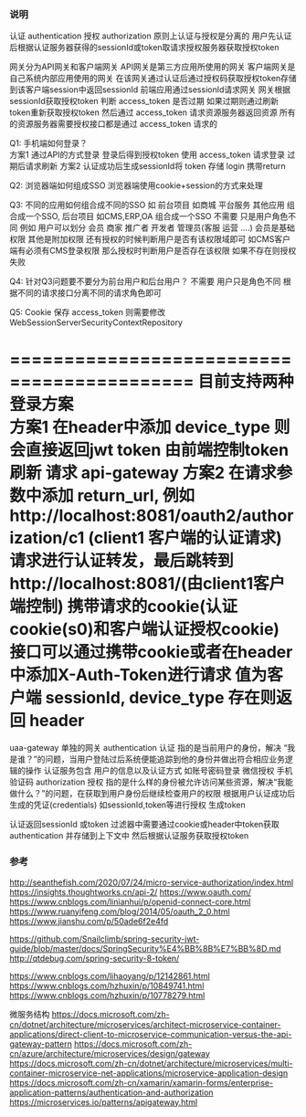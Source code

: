 ### 说明
认证 authentication
授权 authorization
原则上认证与授权是分离的  用户先认证后根据认证服务器获得的sessionId或token取请求授权服务器获取授权token

网关分为API网关和客户端网关 API网关是第三方应用所使用的网关
客户端网关是自己系统内部应用使用的网关 在该网关通过认证后通过授权码获取授权token存储到该客户端session中返回sessionId 
前端应用通过sessionId请求网关  网关根据sessionId获取授权token 判断 access_token 是否过期 如果过期则通过刷新token重新获取授权token
然后通过 access_token 请求资源服务器返回资源
所有的资源服务器需要授权接口都是通过 access_token 请求的

Q1: 手机端如何登录？  
    方案1 通过API的方式登录 登录后得到授权token 使用 access_token 请求登录 过期后请求刷新
    方案2 认证成功后生成sessionId将 token 存储 login 携带return 
    
Q2: 浏览器端如何组成SSO
    浏览器端使用cookie+session的方式来处理 

Q3: 不同的应用如何组合成不同的SSO 如 前台项目 如商城 平台服务 其他应用 组合成一个SSO, 后台项目 如CMS,ERP,OA 组合成一个SSO
    不需要 只是用户角色不同 例如 用户可以划分 会员 商家 推广者 开发者 管理员(客服 运营 ....)
    会员是基础权限  其他是附加权限
    还有授权的时候判断用户是否有该权限域即可  如CMS客户端有必须有CMS登录权限  那么授权时判断用户是否存在该权限 如果不存在则授权失败
    
Q4: 针对Q3问题要不要分为前台用户和后台用户？
    不需要 用户只是角色不同 根据不同的请求接口分离不同的请求角色即可
    
Q5: Cookie 保存 access_token 则需要修改 WebSessionServerSecurityContextRepository 

===========================================
 目前支持两种登录方案  
 方案1 在header中添加 device_type 则会直接返回jwt token 由前端控制token刷新 请求 api-gateway 
 方案2 在请求参数中添加 return_url, 例如 http://localhost:8081/oauth2/authorization/c1 (client1 客户端的认证请求) 
 请求进行认证转发，最后跳转到http://localhost:8081/(由client1客户端控制) 携带请求的cookie(认证cookie(s0)和客户端认证授权cookie)
 接口可以通过携带cookie或者在header中添加X-Auth-Token进行请求 值为客户端 sessionId, device_type 存在则返回 header
===========================================
uaa-gateway  单独的网关
authentication 认证 指的是当前用户的身份，解决 “我是谁？”的问题，当用户登陆过后系统便能追踪到他的身份并做出符合相应业务逻辑的操作 
    认证服务包含 用户的信息以及认证方式 如账号密码登录 微信授权  手机验证码 
authorization 授权 指的是什么样的身份被允许访问某些资源，解决“我能做什么？”的问题，在获取到用户身份后继续检查用户的权限
    根据用户认证成功后生成的凭证(credentials) 如sessionId,token等进行授权 生成token
    
认证返回sessionId 或token
    过滤器中需要通过cookie或header中token获取authentication 并存储到上下文中
然后根据认证服务获取授权token

### 参考
http://seanthefish.com/2020/07/24/micro-service-authorization/index.html
https://insights.thoughtworks.cn/api-2/
https://www.oauth.com/
https://www.cnblogs.com/linianhui/p/openid-connect-core.html
https://www.ruanyifeng.com/blog/2014/05/oauth_2_0.html
https://www.jianshu.com/p/50ade6f2e4fd

https://github.com/Snailclimb/spring-security-jwt-guide/blob/master/docs/SpringSecurity%E4%BB%8B%E7%BB%8D.md
http://qtdebug.com/spring-security-8-token/

https://www.cnblogs.com/lihaoyang/p/12142861.html
https://www.cnblogs.com/hzhuxin/p/10849741.html
https://www.cnblogs.com/hzhuxin/p/10778279.html

微服务结构
https://docs.microsoft.com/zh-cn/dotnet/architecture/microservices/architect-microservice-container-applications/direct-client-to-microservice-communication-versus-the-api-gateway-pattern
https://docs.microsoft.com/zh-cn/azure/architecture/microservices/design/gateway
https://docs.microsoft.com/zh-cn/dotnet/architecture/microservices/multi-container-microservice-net-applications/microservice-application-design
https://docs.microsoft.com/zh-cn/xamarin/xamarin-forms/enterprise-application-patterns/authentication-and-authorization
https://microservices.io/patterns/apigateway.html
